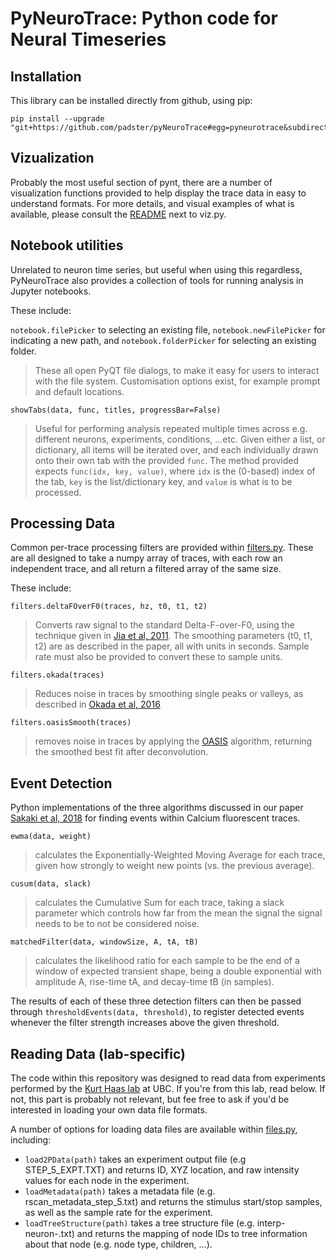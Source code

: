 # PyNeuroTrace: Python code for Neural Timeseries

## Installation

This library can be installed directly from github, using pip:
```
pip install --upgrade "git+https://github.com/padster/pyNeuroTrace#egg=pyneurotrace&subdirectory=pyneurotrace"
```

## Vizualization

Probably the most useful section of pynt, there are a number of visualization functions provided to help display the trace data in easy to understand formats. For more details, and visual examples of what is available, please consult the [README](https://github.com/padster/pyNeuroTrace/tree/master/pyneurotrace/pyneurotrace) next to viz.py.

## Notebook utilities

Unrelated to neuron time series, but useful when using this regardless, PyNeuroTrace also provides a collection of tools for running analysis in Jupyter notebooks.

These include:

`notebook.filePicker` to selecting an existing file, `notebook.newFilePicker` for indicating a new path, and `notebook.folderPicker` for selecting an existing folder.
> These all open PyQT file dialogs, to make it easy for users to interact with the file system. Customisation options exist, for example prompt and default locations.

`showTabs(data, func, titles, progressBar=False)`
> Useful for performing analysis repeated multiple times across e.g. different neurons, experiments, conditions, ...etc. Given either a list, or dictionary, all items will be iterated over, and each individually drawn onto their own tab with the provided `func`.
The method provided expects `func(idx, key, value)`, where `idx` is the (0-based) index of the tab, `key` is the list/dictionary key, and `value` is what is to be processed.

## Processing Data

Common per-trace processing filters are provided within [filters.py](https://github.com/padster/pyNeuroTrace/blob/master/pyneurotrace/pyneurotrace/filters.py). These are all designed to take a numpy array of traces, with each row an independent trace, and all return a filtered array of the same size.

These include:

`filters.deltaFOverF0(traces, hz, t0, t1, t2)`
> Converts raw signal to the standard Delta-F-over-F0, using the technique given in [Jia et al, 2011](http://doi.org/10.1038/nprot.2010.169). The smoothing parameters (t0, t1, t2) are as described in the paper, all with units in seconds. Sample rate must also be provided to convert these to sample units.

`filters.okada(traces)`
> Reduces noise in traces by smoothing single peaks or valleys, as described in [Okada et al, 2016](https://doi.org/10.1371/journal.pone.0157595)

`filters.oasisSmooth(traces)`
> removes noise in traces by applying the [OASIS](https://github.com/j-friedrich/OASIS) algorithm, returning the smoothed best fit after deconvolution.

## Event Detection

Python implementations of the three algorithms discussed in our paper [Sakaki et al, 2018](https://doi.org/10.1109/EMBC.2018.8512983) for finding events within Calcium fluorescent traces.

`ewma(data, weight)`
> calculates the Exponentially-Weighted Moving Average for each trace, given how strongly to weight new points (vs. the previous average).

`cusum(data, slack)`
> calculates the Cumulative Sum for each trace, taking a slack parameter which controls how far from the mean the signal the signal needs to be to not be considered noise.

`matchedFilter(data, windowSize, A, tA, tB)`
> calculates the likelihood ratio for each sample to be the end of a window of expected transient shape, being a double exponential with amplitude A, rise-time tA, and decay-time tB (in samples).

The results of each of these three detection filters can then be passed through `thresholdEvents(data, threshold)`, to register detected events whenever the filter strength increases above the given threshold.

## Reading Data (lab-specific)

The code within this repository was designed to read data from experiments performed by the [Kurt Haas lab](http://www.haaslab.com/) at UBC. If you're from this lab, read below. If not, this part is probably not relevant, but fee free to ask if you'd be interested in loading your own data file formats.

A number of options for loading data files are available within [files.py](https://github.com/padster/pyNeuroTrace/blob/master/pyneurotrace/pyneurotrace/files.py), including:
* `load2PData(path)` takes an experiment output file (e.g STEP_5_EXPT.TXT) and returns ID, XYZ location, and raw intensity values for each node in the experiment.
* `loadMetadata(path)` takes a metadata file (e.g. rscan_metadata_step_5.txt) and returns the stimulus start/stop samples, as well as the sample rate for the experiment.
* `loadTreeStructure(path)` takes a tree structure file (e.g. interp-neuron-.txt) and returns the mapping of node IDs to tree information about that node (e.g. node type, children, ...).

